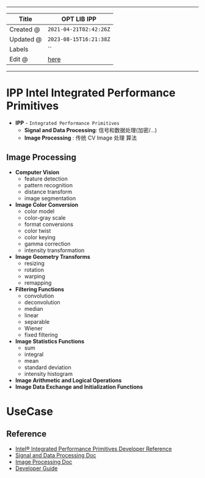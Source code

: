 -----

| Title     | OPT LIB IPP                                         |
| --------- | --------------------------------------------------- |
| Created @ | `2021-04-21T02:42:26Z`                              |
| Updated @ | `2023-08-15T16:21:38Z`                              |
| Labels    | \`\`                                                |
| Edit @    | [here](https://github.com/junxnone/xwiki/issues/32) |

-----

# IPP Intel Integrated Performance Primitives

  - **IPP** - `Integrated Performance Primitives`
      - **Signal and Data Processing**: 信号和数据处理(加密/...)
      - **Image Processing** : 传统 CV Image 处理 算法

## Image Processing

  - **Computer Vision**
      - feature detection
      - pattern recognition
      - distance transform
      - image segmentation
  - **Image Color Conversion**
      - color model
      - color-gray scale
      - format conversions
      - color twist
      - color keying
      - gamma correction
      - intensity transformation
  - **Image Geometry Transforms**
      - resizing
      - rotation
      - warping
      - remapping
  - **Filtering Functions**
      - convolution
      - deconvolution
      - median
      - linear
      - separable
      - Wiener
      - fixed filtering
  - **Image Statistics Functions**
      - sum
      - integral
      - mean
      - standard deviation
      - intensity histogram
  - **Image Arithmetic and Logical Operations**
  - **Image Data Exchange and Initialization Functions**

# UseCase

## Reference

  - [Intel® Integrated Performance Primitives Developer
    Reference](https://software.intel.com/content/www/us/en/develop/documentation/ipp-dev-reference/top.html)
  - [Signal and Data Processing
    Doc](https://software.intel.com/content/dam/develop/external/us/en/documents/ipps.pdf)
  - [Image Processing
    Doc](https://software.intel.com/content/dam/develop/external/us/en/documents/ippi.pdf)
  - [Developer
    Guide](https://www.intel.com/content/www/us/en/docs/ipp/developer-guide-oneapi/2021-9/overview.html)
